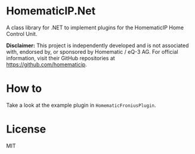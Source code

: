 HomematicIP.Net
===============

A class library for .NET to implement plugins for the HomematicIP Home Control Unit.

**Disclaimer:** This project is independently developed and is not associated with, endorsed by, or sponsored by Homematic / eQ-3 AG. For official information, visit their GitHub repositories at https://github.com/homematicip.

# How to

Take a look at the example plugin in `HomematicFroniusPlugin`.

# License

MIT
